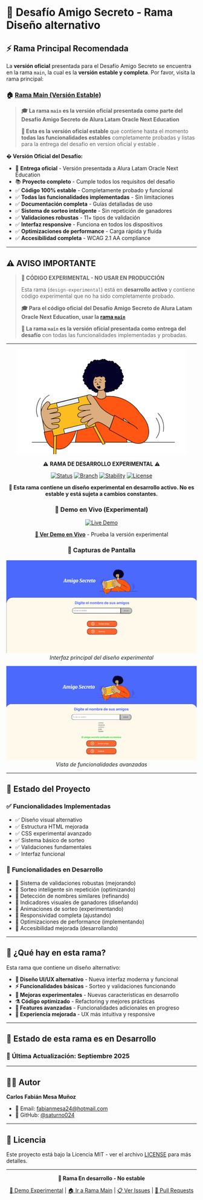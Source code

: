 # 🔬 Desafío Amigo Secreto - Rama Diseño alternativo 

## ⚡ **Rama Principal Recomendada**

La **versión oficial** presentada para el Desafío Amigo Secreto se encuentra en la rama `main`, la cual es la **versión estable y completa**. Por favor, visita la rama principal:

### 🏠 [**Rama Main (Versión Estable)**](https://github.com/saturno024/Desafio-Amigo-Secreto/tree/main)

> **🎓 La rama `main` es la versión oficial presentada como parte del Desafío Amigo Secreto de Alura Latam Oracle Next Education** 
> 
> **💎 Esta es la versión oficial estable** que contiene hasta el momento **todas las funcionalidades estables** completamente probadas y listas para la entrega del desafio en version oficial y estable .

**� Versión Oficial del Desafío:**
- 🎯 **Entrega oficial** - Versión presentada a Alura Latam Oracle Next Education
- 📚 **Proyecto completo** - Cumple todos los requisitos del desafío
- ✅ **Código 100% estable** - Completamente probado y funcional
- ✅ **Todas las funcionalidades implementadas** - Sin limitaciones
- ✅ **Documentación completa** - Guías detalladas de uso
- ✅ **Sistema de sorteo inteligente** - Sin repetición de ganadores
- ✅ **Validaciones robustas** - 11+ tipos de validación
- ✅ **Interfaz responsive** - Funciona en todos los dispositivos
- ✅ **Optimizaciones de performance** - Carga rápida y fluida
- ✅ **Accesibilidad completa** - WCAG 2.1 AA compliance

---

## ⚠️ **AVISO IMPORTANTE**

> **🚨 CÓDIGO EXPERIMENTAL - NO USAR EN PRODUCCIÓN**
> 
> Esta rama (`design-experimental`) está en **desarrollo activo** y contiene código experimental que no ha sido completamente probado. 
> 
> **🎓 Para el código oficial del Desafío Amigo Secreto de Alura Latam Oracle Next Education, usar la [rama `main`](https://github.com/saturno024/Desafio-Amigo-Secreto/tree/main)** 
> 
> **💎 La rama `main` es la versión oficial presentada como entrega del desafío** con todas las funcionalidades implementadas y probadas.

---

<div align="center">

![Amigo Secreto Logo](./assets/amigo-secreto.png)

⚠️ **RAMA DE DESARROLLO EXPERIMENTAL** ⚠️

[![Status](https://img.shields.io/badge/Status-En%20Desarrollo-orange.svg)](https://github.com/saturno024/Desafio-Amigo-Secreto/tree/design-experimental)
[![Branch](https://img.shields.io/badge/Branch-design--experimental-red.svg)](https://github.com/saturno024/Desafio-Amigo-Secreto/tree/design-experimental)
[![Stability](https://img.shields.io/badge/Stability-Experimental-red.svg)](#)
[![License](https://img.shields.io/badge/License-MIT-green.svg)](https://choosealicense.com/licenses/mit/)

**🚧 Esta rama contiene un diseño experimental en desarrollo activo. No es estable y está sujeta a cambios constantes.**

### 🚀 **Demo en Vivo (Experimental)**
<a href="https://desafio-amigo-secretov2.vercel.app/" target="_blank">
  <img src="https://img.shields.io/badge/🌐_Demo_Experimental-Vercel-000000?style=for-the-badge&logo=vercel&logoColor=white" alt="Live Demo">
</a>

**<a href="https://desafio-amigo-secretov2.vercel.app/" target="_blank">🔗 Ver Demo en Vivo</a>** - Prueba la versión experimental

### 📸 **Capturas de Pantalla**

<div align="center">

![Captura 1](./assets/Capturas/img1.png)
*Interfaz principal del diseño experimental*

![Captura 2](./assets/Capturas/img2.png)
*Vista de funcionalidades avanzadas*

</div>

</div>

---

## 🎯 **Estado del Proyecto**

### ✅ **Funcionalidades Implementadas**
- ✅ Diseño visual alternativo 
- ✅ Estructura HTML mejorada
- ✅ CSS experimental avanzado
- ✅ Sistema básico de sorteo
- ✅ Validaciones fundamentales
- ✅ Interfaz funcional

### 🔨 **Funcionalidades en Desarrollo**
- 🔨 Sistema de validaciones robustas (mejorando)
- 🔨 Sorteo inteligente sin repetición (optimizando)
- 🔨 Detección de nombres similares (refinando)
- 🔨 Indicadores visuales de ganadores (diseñando)
- 🔨 Animaciones de sorteo (experimentando)
- 🔨 Responsividad completa (ajustando)
- 🔨 Optimizaciones de performance (implementando)
- 🔨 Accesibilidad mejorada (desarrollando)

---

## 🚧 **¿Qué hay en esta rama?**

Esta rama que contiene un diseño alternativo:

- **🎨 Diseño UI/UX alternativo** - Nueva interfaz moderna y funcional
- **⚡ Funcionalidades básicas** - Sorteo y validaciones funcionando
- **🔬 Mejoras experimentales** - Nuevas características en desarrollo
- **⚗️ Código optimizado** - Refactoring y mejores prácticas
- **🧪 Features avanzadas** - Funcionalidades adicionales en progreso
- **🎯 Experiencia mejorada** - UX más intuitiva y responsive

---


## 🔄 **Estado de esta rama es en Desarrollo**

### 📅 **Última Actualización:** Septiembre 2025



---

## 👨‍💻 **Autor**

**Carlos Fabián Mesa Muñoz**
- 📧 Email: fabianmesa24@hotmail.com
- 🔗 GitHub: [@saturno024](https://github.com/saturno024)

---

## 📄 **Licencia**

Este proyecto está bajo la Licencia MIT - ver el archivo [LICENSE](LICENSE) para más detalles.

---

<div align="center">

**🔬 Rama En desarrollo - No estable**

<a href="https://desafio-amigo-secretov2.vercel.app/" target="_blank">🚀 Demo Experimental</a> | [🏠 Ir a Rama Main](https://github.com/saturno024/Desafio-Amigo-Secreto/tree/main) | [📋 Ver Issues](https://github.com/saturno024/Desafio-Amigo-Secreto/issues) | [🔀 Pull Requests](https://github.com/saturno024/Desafio-Amigo-Secreto/pulls)

</div>
